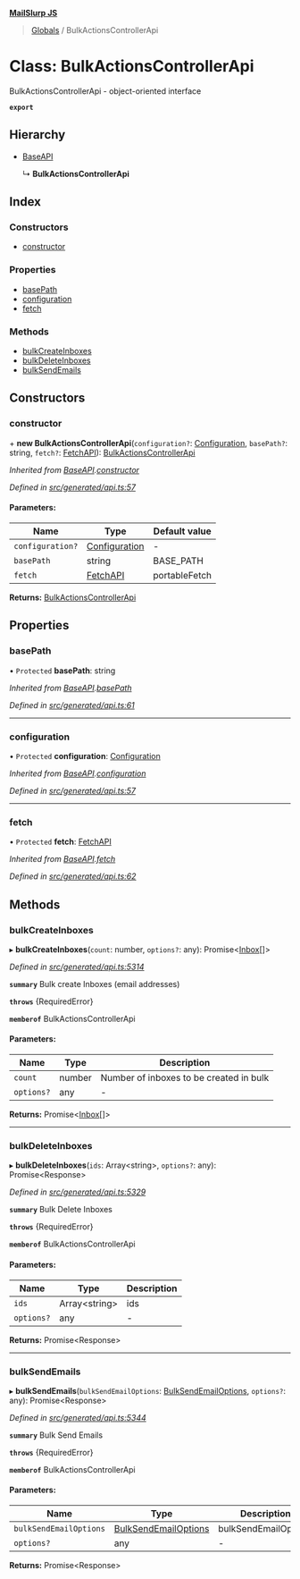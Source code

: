**[MailSlurp JS](../README.md)**

> [Globals](../README.md) / BulkActionsControllerApi

# Class: BulkActionsControllerApi

BulkActionsControllerApi - object-oriented interface

**`export`** 

## Hierarchy

* [BaseAPI](baseapi.md)

  ↳ **BulkActionsControllerApi**

## Index

### Constructors

* [constructor](bulkactionscontrollerapi.md#constructor)

### Properties

* [basePath](bulkactionscontrollerapi.md#basepath)
* [configuration](bulkactionscontrollerapi.md#configuration)
* [fetch](bulkactionscontrollerapi.md#fetch)

### Methods

* [bulkCreateInboxes](bulkactionscontrollerapi.md#bulkcreateinboxes)
* [bulkDeleteInboxes](bulkactionscontrollerapi.md#bulkdeleteinboxes)
* [bulkSendEmails](bulkactionscontrollerapi.md#bulksendemails)

## Constructors

### constructor

\+ **new BulkActionsControllerApi**(`configuration?`: [Configuration](configuration.md), `basePath?`: string, `fetch?`: [FetchAPI](../interfaces/fetchapi.md)): [BulkActionsControllerApi](bulkactionscontrollerapi.md)

*Inherited from [BaseAPI](baseapi.md).[constructor](baseapi.md#constructor)*

*Defined in [src/generated/api.ts:57](https://github.com/mailslurp/mailslurp-client/blob/cdc62f8/src/generated/api.ts#L57)*

#### Parameters:

Name | Type | Default value |
------ | ------ | ------ |
`configuration?` | [Configuration](configuration.md) | - |
`basePath` | string | BASE\_PATH |
`fetch` | [FetchAPI](../interfaces/fetchapi.md) | portableFetch |

**Returns:** [BulkActionsControllerApi](bulkactionscontrollerapi.md)

## Properties

### basePath

• `Protected` **basePath**: string

*Inherited from [BaseAPI](baseapi.md).[basePath](baseapi.md#basepath)*

*Defined in [src/generated/api.ts:61](https://github.com/mailslurp/mailslurp-client/blob/cdc62f8/src/generated/api.ts#L61)*

___

### configuration

• `Protected` **configuration**: [Configuration](configuration.md)

*Inherited from [BaseAPI](baseapi.md).[configuration](baseapi.md#configuration)*

*Defined in [src/generated/api.ts:57](https://github.com/mailslurp/mailslurp-client/blob/cdc62f8/src/generated/api.ts#L57)*

___

### fetch

• `Protected` **fetch**: [FetchAPI](../interfaces/fetchapi.md)

*Inherited from [BaseAPI](baseapi.md).[fetch](baseapi.md#fetch)*

*Defined in [src/generated/api.ts:62](https://github.com/mailslurp/mailslurp-client/blob/cdc62f8/src/generated/api.ts#L62)*

## Methods

### bulkCreateInboxes

▸ **bulkCreateInboxes**(`count`: number, `options?`: any): Promise\<[Inbox](../interfaces/inbox.md)[]>

*Defined in [src/generated/api.ts:5314](https://github.com/mailslurp/mailslurp-client/blob/cdc62f8/src/generated/api.ts#L5314)*

**`summary`** Bulk create Inboxes (email addresses)

**`throws`** {RequiredError}

**`memberof`** BulkActionsControllerApi

#### Parameters:

Name | Type | Description |
------ | ------ | ------ |
`count` | number | Number of inboxes to be created in bulk |
`options?` | any | - |

**Returns:** Promise\<[Inbox](../interfaces/inbox.md)[]>

___

### bulkDeleteInboxes

▸ **bulkDeleteInboxes**(`ids`: Array\<string>, `options?`: any): Promise\<Response>

*Defined in [src/generated/api.ts:5329](https://github.com/mailslurp/mailslurp-client/blob/cdc62f8/src/generated/api.ts#L5329)*

**`summary`** Bulk Delete Inboxes

**`throws`** {RequiredError}

**`memberof`** BulkActionsControllerApi

#### Parameters:

Name | Type | Description |
------ | ------ | ------ |
`ids` | Array\<string> | ids |
`options?` | any | - |

**Returns:** Promise\<Response>

___

### bulkSendEmails

▸ **bulkSendEmails**(`bulkSendEmailOptions`: [BulkSendEmailOptions](../interfaces/bulksendemailoptions.md), `options?`: any): Promise\<Response>

*Defined in [src/generated/api.ts:5344](https://github.com/mailslurp/mailslurp-client/blob/cdc62f8/src/generated/api.ts#L5344)*

**`summary`** Bulk Send Emails

**`throws`** {RequiredError}

**`memberof`** BulkActionsControllerApi

#### Parameters:

Name | Type | Description |
------ | ------ | ------ |
`bulkSendEmailOptions` | [BulkSendEmailOptions](../interfaces/bulksendemailoptions.md) | bulkSendEmailOptions |
`options?` | any | - |

**Returns:** Promise\<Response>
